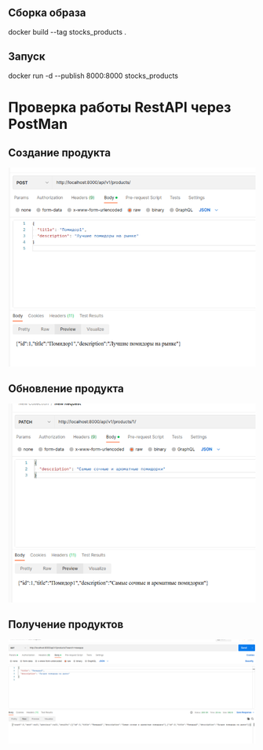 ## Сборка образа

docker build --tag stocks_products .

## Запуск

docker run -d --publish 8000:8000 stocks_products

# Проверка работы  RestAPI  через PostMan

## Cоздание продукта

![](files/1.png)

## Обновление продукта

![2](files/2.png)

## Получение продуктов

![3](files/3.png)